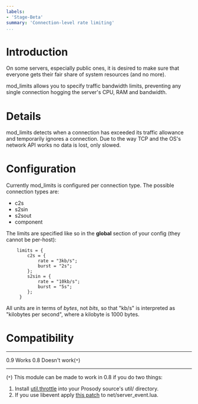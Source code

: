 ```yaml
---
labels:
- 'Stage-Beta'
summary: 'Connection-level rate limiting'
...
```


Introduction
============

On some servers, especially public ones, it is desired to make sure that
everyone gets their fair share of system resources (and no more).

mod\_limits allows you to specify traffic bandwidth limits, preventing
any single connection hogging the server's CPU, RAM and bandwidth.

Details
=======

mod\_limits detects when a connection has exceeded its traffic allowance
and temporarily ignores a connection. Due to the way TCP and the OS's
network API works no data is lost, only slowed.

Configuration
=============

Currently mod\_limits is configured per connection type. The possible
connection types are:

-   c2s
-   s2sin
-   s2sout
-   component

The limits are specified like so in the **global** section of your
config (they cannot be per-host):

        limits = {
            c2s = {
                rate = "3kb/s";
                burst = "2s";
            };
            s2sin = {
                rate = "10kb/s";
                burst = "5s";
            };
         }

All units are in terms of *bytes*, not *bits*, so that "kb/s" is
interpreted as "kilobytes per second", where a kilobyte is 1000 bytes.

Compatibility
=============

  ----- -------------------
  0.9   Works
  0.8   Doesn't work(`*`)
  ----- -------------------

(`*`) This module can be made to work in 0.8 if you do two things:

1.  Install
    [util.throttle](http://hg.prosody.im/0.9/raw-file/d46948d3018a/util/throttle.lua)
    into your Prosody source's util/ directory.
2.  If you use libevent apply [this
    patch](http://prosody.im/patches/prosody08-mod-limits-fix.patch) to
    net/server\_event.lua.
